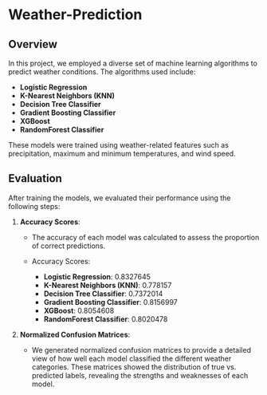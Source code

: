 # Weather-Prediction

## Overview

In this project, we employed a diverse set of machine learning algorithms to predict weather conditions. The algorithms used include:

- **Logistic Regression**
- **K-Nearest Neighbors (KNN)**
- **Decision Tree Classifier**
- **Gradient Boosting Classifier**
- **XGBoost**
- **RandomForest Classifier**

These models were trained using weather-related features such as precipitation, maximum and minimum temperatures, and wind speed.

## Evaluation

After training the models, we evaluated their performance using the following steps:

1. **Accuracy Scores**:
   - The accuracy of each model was calculated to assess the proportion of correct predictions.
   
   - Accuracy Scores:
     - **Logistic Regression**: 0.8327645
     - **K-Nearest Neighbors (KNN)**: 0.778157
     - **Decision Tree Classifier**: 0.7372014
     - **Gradient Boosting Classifier**: 0.8156997
     - **XGBoost**: 0.8054608
     - **RandomForest Classifier**: 0.8020478

2. **Normalized Confusion Matrices**:
   - We generated normalized confusion matrices to provide a detailed view of how well each model classified the different weather categories. These matrices showed the distribution of true vs. predicted labels, revealing the strengths and weaknesses of each model.
